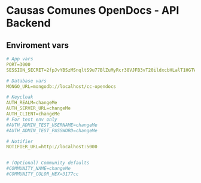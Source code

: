 # Causas Comunes OpenDocs - API Backend 

## Enviroment vars

```yaml
# App vars
PORT=3000
SESSION_SECRET=2fpJvYBSzMSnqltS9u77BlZuMyRcr38VJFB3vT20ildxcbHLalT1HGTWlQZNRUba

# Database vars
MONGO_URL=mongodb://localhost/cc-opendocs

# Keycloak 
AUTH_REALM=changeMe
AUTH_SERVER_URL=changeMe
AUTH_CLIENT=changeMe
# For test env only
#AUTH_ADMIN_TEST_USERNAME=changeMe
#AUTH_ADMIN_TEST_PASSWORD=changeMe

# Notifier
NOTIFIER_URL=http://localhost:5000


# (Optional) Community defaults
#COMMUNITY_NAME=changeMe
#COMMUNITY_COLOR_HEX=3177cc

```

<!-- ### Features
- ExpressJS
- Pagination (Powered by [express-paginate](https://github.com/expressjs/express-paginate))
- [helmet](https://github.com/helmetjs/helmet) ready (Middleware - Adds security headers)
- [compression](https://github.com/expressjs/compression) ready (Middleware)
- MongoDB & Mongoose
- Keycloak for user & role management
- Admin panel, powered by react-admin

## Get Started

#### Clone the repo
```
$ git clone https://github.com/DemocracyOS/core.git
```

#### Get the service up and running

All the required services for the aplication to work are defined inside the `docker-compose.yml` file.

> **Have in mind**: Inside the docker-compose.yml there are enviroment variables that will be used to build your containers, like users, passwords, ports, etc. If you want to override them, create a docker-compose.override.yml file and change all the settings you want. The following commands will use the docker-compose.override.yml settings instead of the docker-compose.yml file

First, make sure you have [Docker](https://docs.docker.com/install/) and [docker-compose](https://docs.docker.com/install/) available.

Then run `$ docker-compose pull`. This _pulls an image associated with a service defined in a docker-compose.yml or docker-stack.yml file, but does not start containers based on those images._ (Acording to docker docs)

You can check your docker images running `$ docker images`

```
REPOSITORY          TAG                 IMAGE ID            CREATED             SIZE
mysql               5.7                 66bc0f66b7af        6 days ago          372MB
mongo               3.6                 bbed8d0e01c1        6 days ago          368MB
jboss/keycloak      latest              b244ccfe3a8a        12 days ago         727MB
```

Now you can run the service containers by running `docker-compose up`.

If you prefer, you can run the service containers in **detached mode**_: Run containers in the background, print new container names_. Do it by executing `$ docker-compose up`

To stop your service containers, run `$ docker-compose stop`

You can see all your available containers by running `$ docker ps -a`

```
CONTAINER ID        IMAGE               COMMAND                  CREATED             STATUS                      PORTS               NAMES
1daba16591fb        jboss/keycloak      "/opt/jboss/docker..."   10 minutes ago      Up 8 seconds        0.0.0.0:8080->8080/tcp     core_keycloak_1
475f9ee135f1        mysql:5.7           "docker-entrypoint..."   10 minutes ago      Up 9 seconds        3306/tcp                   core_mysql_1
abfe83f42a20        mongo:3.6           "docker-entrypoint..."   10 minutes ago      Up 8 seconds        0.0.0.0:27017->27017/tcp   core_mongo_1
```

#### Download the app dependencies
```
$ npm install
```

#### Set up Keycloak 

First make sure you have the containers running `$ docker-compose up -d`

Now we will connect to the Keycloak Admin CLI. To execute a command to our keycloak container, place `$ docker exec <container_name> <command...>`
First we need to authenticate. The `kcadm config credentials` starts an authenticated session. This approach maintains an authenticated session between the kcadm command invocations by saving the obtained access token and the associated refresh token. It may also maintain other secrets in a private configuration file. By the way, don't worry, you dont have to change the `localhost:8080`, remember that you're inside the container, you dont need to change the port if you have a custom port for the host.

How you run it with `docker exec`:

```
docker exec core_keycloak_1 keycloak/bin/kcadm.sh config credentials --server http://localhost:8080/auth --realm master --user {THE_ADMIN_USERNAME} --password {THE_ADMIN_PASSWORD}
```

For example, according to the default values on `docker-compose.yml`, it would be:
```
docker exec core_keycloak_1 keycloak/bin/kcadm.sh config credentials --server http://localhost:8080/auth --realm master --user admin --password Pa55w0rd
```
You should get just one logged message: `Logging into http://localhost:8080/auth as user admin of realm master`. Now you are authenticated and you can use `kcadm` as the admin.

Now we have to create the realms for test enviroment and dev enviroment

```
docker exec core_keycloak_1 keycloak/bin/kcadm.sh create realms -s realm=democracyos-dev -s enabled=true
docker exec core_keycloak_1 keycloak/bin/kcadm.sh create realms -s realm=democracyos-test -s enabled=true
docker exec core_keycloak_1 keycloak/bin/kcadm.sh create partialImport -r democracyos-dev -s ifResourceExists=OVERWRITE -o -f /var/realm-dev.json
docker exec core_keycloak_1 keycloak/bin/kcadm.sh create partialImport -r democracyos-test -s ifResourceExists=OVERWRITE -o -f /var/realm-test.json
docker exec core_keycloak_1 keycloak/bin/kcadm.sh create users -r democracyos-dev -s username=user -s enabled=true
docker exec core_keycloak_1 keycloak/bin/kcadm.sh set-password -r democracyos-dev --username user --new-password 123456
docker exec core_keycloak_1 keycloak/bin/kcadm.sh create users -r democracyos-dev -s username=admin -s enabled=true
docker exec core_keycloak_1 keycloak/bin/kcadm.sh set-password -r democracyos-dev --username admin --new-password 123456
docker exec core_keycloak_1 keycloak/bin/kcadm.sh add-roles --uusername admin --rolename admin -r democracyos-dev
docker exec core_keycloak_1 keycloak/bin/kcadm.sh create users -r democracyos-test -s username=user -s enabled=true
docker exec core_keycloak_1 keycloak/bin/kcadm.sh set-password -r democracyos-test --username user --new-password 123456
docker exec core_keycloak_1 keycloak/bin/kcadm.sh create users -r democracyos-test -s username=admin -s enabled=true
docker exec core_keycloak_1 keycloak/bin/kcadm.sh set-password -r democracyos-test --username admin --new-password 123456
docker exec core_keycloak_1 keycloak/bin/kcadm.sh add-roles --uusername admin --rolename admin -r democracyos-test
```

Now enter to http://localhost:4000/ and go to democracyos-test and add "user" to the group "Accountable" so the tests works

#### To setup the app
Before doing anything, make sure you have your `.env` file. Copy the `.env.dist` in a `.env` file and define the values. 

```
COMMUNITY_NAME=A community
COMMUNITY_COLOR_HEX=3177cc
DOCUMENT_TYPE_NAME=A simple type
```

Run the following services
```
docker-compose up mongo
```

Then run the seed script. It will create the initial documents inside mongo. But remember to define the NODE_ENV of the installation, so it seeds the correct database. For example, for dev environment, add `NODE_ENV=dev` before running the npm script.
```
NODE_ENV=dev npm run init
```

If everything is ok, the app will be ready to go!

## More info

- Read more about [authentication, authorization and user management](/docs/about-auth.md)
- On how to read and build the API documentation, go here: [The API Docs](/docs/build-api.md)

## Useful scripts


#### Start development env
```
docker-compose up
```

#### Testing: How to lunch the test script

To run the test, first we need the services up and running. We will do that in detach mode, but if you want to see the logs, remove the `-d` option
```
docker-compose up -d mysql mongo keycloak traefik
```
Now you only have to run the app service by executing the comand `npm run test`. This will create a new container, and it will use the services that are available. Note that keycloak takes some time to be up and running. Finally we will add the `--rm` option so our is removed after run. 

```
docker-compose run --rm app npm run test
```

After you are done, remember to stop your services, you can do it by executing `stop`, it will only stop the containers that we started before the run. Note that app is not stoped, cause we removed it after we finished executing the tests.s

```
docker-compose stop
```

#### Launch admin panel in development env
Starts a react server for the react-admin client, with hot-reload included
```
npm run admin:dev
```

#### Builds the admin client
This will be the build that will be served by the server on `/admin`
```
npm run admin:build
```

#### Build the API Docs
This will be the build that will be served by the server on `/docs`
```
npm run docs:build
``` -->